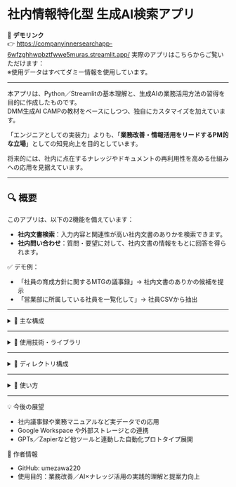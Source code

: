 # 社内情報特化型 生成AI検索アプリ

📎 **デモリンク**  
👉 https://companyinnersearchapp-6wfzghhwpbztfwwe5muras.streamlit.app/
実際のアプリはこちらからご覧いただけます：  
※使用データはすべてダミー情報を使用しています。

---

本アプリは、Python／Streamlitの基本理解と、生成AIの業務活用方法の習得を目的に作成したものです。  
DMM生成AI CAMPの教材をベースにしつつ、独自にカスタマイズを加えています。

「エンジニアとしての実装力」よりも、「**業務改善・情報活用をリードするPM的な立場**」としての知見向上を目的としています。

将来的には、社内に点在するナレッジやドキュメントの再利用性を高める仕組みへの応用を見据えています。

---

## 🔍 概要

このアプリは、以下の2機能を備えています：

- **社内文書検索**：入力内容と関連性が高い社内文書のありかを検索できます。
- **社内問い合わせ**：質問・要望に対して、社内文書の情報をもとに回答を得られます。

✅ デモ例：
- 「社員の育成方針に関するMTGの議事録」→ 社内文書のありかの候補を提示
- 「営業部に所属している社員を一覧化して」→ 社員CSVから抽出

---

<details>
<summary>📁 主な構成</summary>

- `Streamlit` によるチャット型UI
- `OpenAI API` を使った文書ベクトル検索（RAG）
- `FAISS` による社内文書ベクトルDB構築
- CSVデータ（社員名簿）読み込み対応

</details>

---

<details>
<summary>🧠 使用技術・ライブラリ</summary>

- `LangChain`：テキスト分割・ベクトルDB連携
- `OpenAI Embeddings`：テキストのベクトル化
- `FAISS`：社内データ検索用ベクトルDB
- `Streamlit`：UI構築用フレームワーク
- `Python`：アプリ全体のベース言語

</details>

---

<details>
<summary>📁 ディレクトリ構成</summary>
   
```text
├── company_inner_search_app/
│   ├── main.py              # Streamlitアプリのメイン
│   ├── initialize.py        # データ読み込み・整形
│   ├── constants.py         # 各種設定値
│   ├── components.py        # Streamlit用UI部品
├── data/
│   ├── 社員について/
│   │   └── 社員名簿.csv     # 社員情報CSV
│   └── MTG議事録/          # 複数の社内文書
├── make_faiss_index.py      # ベクトルDB作成スクリプト
├── requirements.txt         # 必要ライブラリ一覧
```
</details> 

---

<details>
<summary>🚀 使い方</summary>
   
   ```text
1. 必要なライブラリをインストール  
   pip install -r requirements.txt
2. 環境変数 .env を作成し、OpenAIのAPIキーを設定
   OPENAI_API_KEY=your-api-key
3. ベクトルDB（FAISS）を作成
   python make_faiss_index.py
4. アプリを起動
   streamlit run company_inner_search_app/main.py
   ```
</details>

---

💡 今後の展望
- 社内議事録や業務マニュアルなど実データでの応用
- Google Workspace や外部ストレージとの連携
- GPTs／Zapierなど他ツールと連動した自動化プロトタイプ展開

👤 作者情報
- GitHub: umezawa220
- 使用目的：業務改善／AI×ナレッジ活用の実践的理解と提案力向上
